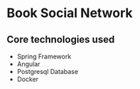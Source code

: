 # Book Social Network

## Core technologies used
- Spring Framework
- Angular
- Postgresql Database
- Docker